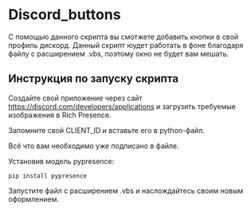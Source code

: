 # Discord_buttons

С помощью данного скрипта вы смотжете добавить кнопки в свой профиль дискорд. Данный скрипт юудет работать в фоне благодаря файлу с расширением .vbs, поэтому окно не будет вам мешать.

## Инструкция по запуску скрипта

Создайте свой приложение через сайт https://discord.com/developers/applications и загрузить требуемые изображения в Rich Presence.

Запомните свой CLIENT_ID и вставьте его в python-файл.

Всё что вам необходимо уже подписано в файле.

Установив модель pypresence:

    pip install pypresence
    
Запустите файл с расширением .vbs и наслождайтесь своим новым оформлением.
